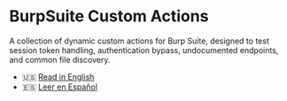 # BurpSuite Custom Actions

A collection of dynamic custom actions for Burp Suite, designed to test session token handling, authentication bypass, undocumented endpoints, and common file discovery.

- 🇺🇸 [Read in English](README.en.md)
- 🇪🇸 [Leer en Español](README.es.md)